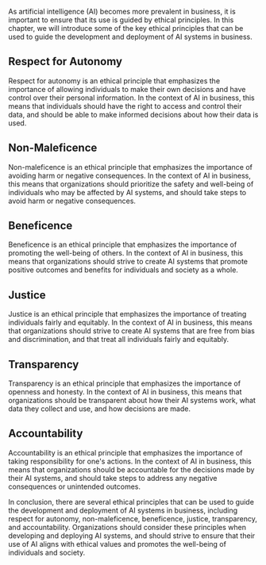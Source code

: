 

As artificial intelligence (AI) becomes more prevalent in business, it is important to ensure that its use is guided by ethical principles. In this chapter, we will introduce some of the key ethical principles that can be used to guide the development and deployment of AI systems in business.

Respect for Autonomy
--------------------

Respect for autonomy is an ethical principle that emphasizes the importance of allowing individuals to make their own decisions and have control over their personal information. In the context of AI in business, this means that individuals should have the right to access and control their data, and should be able to make informed decisions about how their data is used.

Non-Maleficence
---------------

Non-maleficence is an ethical principle that emphasizes the importance of avoiding harm or negative consequences. In the context of AI in business, this means that organizations should prioritize the safety and well-being of individuals who may be affected by AI systems, and should take steps to avoid harm or negative consequences.

Beneficence
-----------

Beneficence is an ethical principle that emphasizes the importance of promoting the well-being of others. In the context of AI in business, this means that organizations should strive to create AI systems that promote positive outcomes and benefits for individuals and society as a whole.

Justice
-------

Justice is an ethical principle that emphasizes the importance of treating individuals fairly and equitably. In the context of AI in business, this means that organizations should strive to create AI systems that are free from bias and discrimination, and that treat all individuals fairly and equitably.

Transparency
------------

Transparency is an ethical principle that emphasizes the importance of openness and honesty. In the context of AI in business, this means that organizations should be transparent about how their AI systems work, what data they collect and use, and how decisions are made.

Accountability
--------------

Accountability is an ethical principle that emphasizes the importance of taking responsibility for one's actions. In the context of AI in business, this means that organizations should be accountable for the decisions made by their AI systems, and should take steps to address any negative consequences or unintended outcomes.

In conclusion, there are several ethical principles that can be used to guide the development and deployment of AI systems in business, including respect for autonomy, non-maleficence, beneficence, justice, transparency, and accountability. Organizations should consider these principles when developing and deploying AI systems, and should strive to ensure that their use of AI aligns with ethical values and promotes the well-being of individuals and society.
